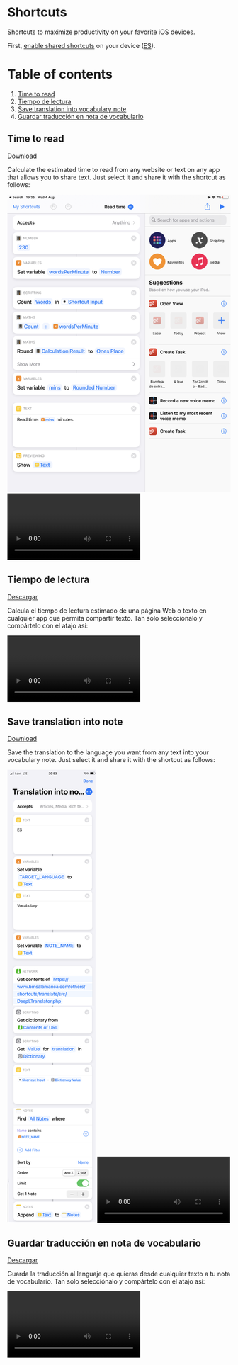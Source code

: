 # Shortcuts
Shortcuts to maximize productivity on your favorite iOS devices.

First, [enable shared shortcuts](https://support.apple.com/guide/shortcuts/enable-shared-shortcuts-apdfeb05586f/4.0/ios/14.0) on your device ([ES](https://support.apple.com/es-es/guide/shortcuts/apdfeb05586f/4.0/ios/14.0)).

# Table of contents

1. [Time to read](#time_to_read)
2. [Tiempo de lectura](#tiempo_de_lectura)
3. [Save translation into vocabulary note](#translation_to_note)
4. [Guardar traducción en nota de vocabulario](#traduccion_a_nota)

## Time to read <a name="time_to_read"></a>
[Download](https://github.com/mvarona/shortcuts/blob/main/Read%20time.shortcut?raw=true)

Calculate the estimated time to read from any website or text on any app that allows you to share text. Just select it and share it with the shortcut as follows:

![Image showing how the shortcut works](time_to_read.jpg)
![Video showing how the shortcut works](time_to_read.mov)


## Tiempo de lectura <a name="tiempo_de_lectura"></a>
[Descargar](https://github.com/mvarona/shortcuts/blob/main/Tiempo%20de%20lectura.shortcut?raw=true)

Calcula el tiempo de lectura estimado de una página Web o texto en cualquier app que permita compartir texto. Tan solo selecciónalo y compártelo con el atajo así:

![Video mostrando cómo funciona el atajo](time_to_read.mov)


## Save translation into note <a name="translation_to_note"></a>
[Download](https://www.icloud.com/shortcuts/84e7665b80d54da0bd572b67a1b3472e)

Save the translation to the language you want from any text into your vocabulary note. Just select it and share it with the shortcut as follows:

![Image showing how the shortcut works](translation_to_onte.png)
![Video showing how the shortcut works](translation_to_note.mp4)


## Guardar traducción en nota de vocabulario <a name="traduccion_a_nota"></a>
[Descargar](https://www.icloud.com/shortcuts/a60076f284ab4ca4a06255fc006552d3)

Guarda la traducción al lenguaje que quieras desde cualquier texto a tu nota de vocabulario. Tan solo selecciónalo y compártelo con el atajo así:

![Video mostrando cómo funciona el atajo](translation_to_note.mov)
